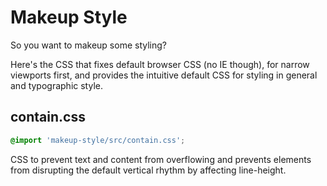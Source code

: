 # Makeup Style

So you want to makeup some styling?

Here's the CSS that fixes default browser CSS (no IE though), for narrow viewports first, and provides the intuitive default CSS for styling in general and typographic style.


## contain.css

```css
@import 'makeup-style/src/contain.css';
```

CSS to prevent text and content from overflowing and prevents elements from disrupting the default vertical rhythm by affecting line-height.
